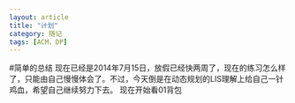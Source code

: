 ```yaml
---
layout: article
title: "计划"
category: 随记
tags: [ACM，DP]
---
```

#简单的总结
现在已经是2014年7月15日，放假已经快两周了，现在的练习怎么样了，只能由自己慢慢体会了。不过，今天倒是在动态规划的LIS理解上给自己一针鸡血，希望自己继续努力下去。
现在开始看01背包

